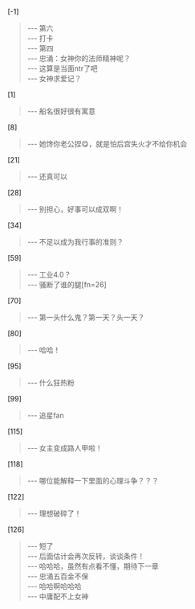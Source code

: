 
[-1] 
>--- 第六<br>
>--- 打卡<br>
>--- 第四<br>
>--- 忠涌：女神你的法师精神呢？<br>
>--- 这算是当面ntr了吧<br>
>--- 女神求爱记？<br>

[1] 
>--- 船名很好很有寓意<br>

[8] 
>--- 她馋你老公捏😋，就是怕后宫失火才不给你机会<br>

[21] 
>--- 还真可以<br>

[28] 
>--- 别担心，好事可以成双啊！<br>

[34] 
>--- 不足以成为我行事的准则？<br>

[59] 
>--- 工业4.0？<br>
>--- 骚断了谁的腿[fn=26]<br>

[70] 
>--- 第一头什么鬼？第一天？头一天？<br>

[80] 
>--- 哈哈！<br>

[95] 
>--- 什么狂热粉<br>

[99] 
>--- 追星fan<br>

[115] 
>--- 女主变成路人甲啦！<br>

[118] 
>--- 哪位能解释一下里面的心理斗争？？？<br>

[122] 
>--- 理想破碎了！<br>

[126] 
>--- 短了<br>
>--- 后面估计会再次反转，谈谈条件！<br>
>--- 哈哈哈，虽然有点看不懂，期待下一章<br>
>--- 忠涌五百金不保<br>
>--- 哈哈啊哈哈哈<br>
>--- 中庸配不上女神<br>
